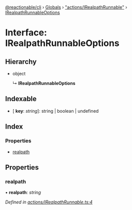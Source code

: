 [@reactionable/cli](../README.md) › [Globals](../globals.md) › ["actions/IRealpathRunnable"](../modules/_actions_irealpathrunnable_.md) › [IRealpathRunnableOptions](_actions_irealpathrunnable_.irealpathrunnableoptions.md)

# Interface: IRealpathRunnableOptions

## Hierarchy

* object

  ↳ **IRealpathRunnableOptions**

## Indexable

* \[ **key**: *string*\]: string | boolean | undefined

## Index

### Properties

* [realpath](_actions_irealpathrunnable_.irealpathrunnableoptions.md#realpath)

## Properties

###  realpath

• **realpath**: *string*

*Defined in [actions/IRealpathRunnable.ts:4](https://github.com/neilime/reactionable-cli/blob/d0401b5/src/actions/IRealpathRunnable.ts#L4)*
